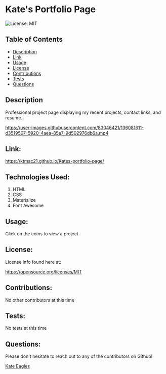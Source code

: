 # Kate's Portfolio Page

![License: MIT](https://img.shields.io/badge/License-MIT-yellow.svg)

## Table of Contents

* [Description](#Description)
* [Link](#Link)
* [Usage](#Usage)
* [License](#License)
* [Contributions](#Contributions)
* [Tests](#Tests)
* [Questions](#Questions)

## Description 

Professional project page displaying my recent projects, contact links, and resume. 

https://user-images.githubusercontent.com/83046421/136081611-d3519507-5920-4aea-85a7-9d502976db6a.mp4


## Link:

https://ktmac21.github.io/Kates-portfolio-page/


## Technologies Used:

1. HTML
2. CSS
3. Materialize
4. Font Awesome

## Usage:

Click on the coins to view a project    

## License: 

 License info found here at: 

https://opensource.org/licenses/MIT

## Contributions:

No other contributors at this time

## Tests:

No tests at this time

## Questions:

Please don't hesitate to reach out to any of the contributors on Github!

[Kate Eagles](https://github.com/ktmac21)  


